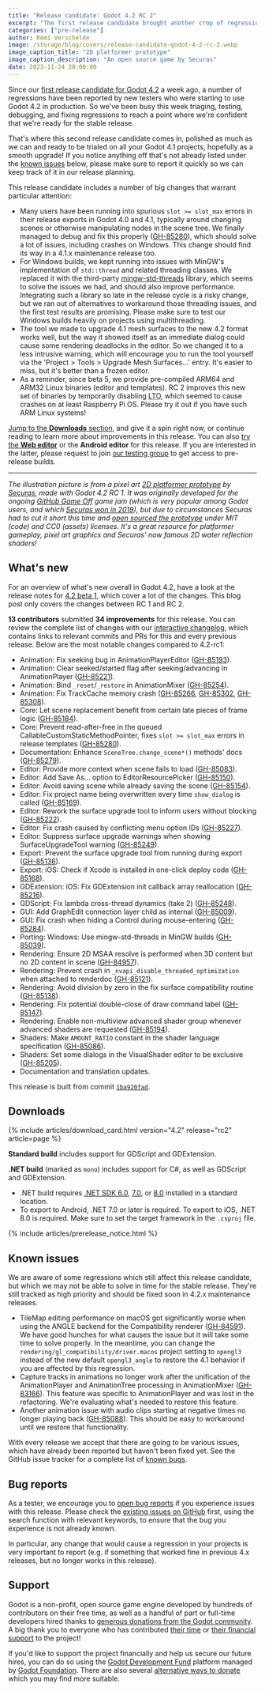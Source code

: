 ```yaml
---
title: "Release candidate: Godot 4.2 RC 2"
excerpt: "The first release candidate brought another crop of regression reports, which we've now fixed!"
categories: ["pre-release"]
author: Rémi Verschelde
image: /storage/blog/covers/release-candidate-godot-4-2-rc-2.webp
image_caption_title: "2D platformer prototype"
image_caption_description: "An open source game by Securas"
date: 2023-11-24 20:00:00
---
```


Since our [first release candidate for Godot 4.2](/article/release-candidate-godot-4-2-rc-1/) a week ago, a number of regressions have been reported by new testers who were starting to use Godot 4.2 in production. So we've been busy this week triaging, testing, debugging, and fixing regressions to reach a point where we're confident that we're ready for the stable release.

That's where this second release candidate comes in, polished as much as we can and ready to be trialed on all your Godot 4.1 projects, hopefully as a smooth upgrade! If you notice anything off that's not already listed under the [known issues](#known-issues) below, please make sure to report it quickly so we can keep track of it in our release planning.

This release candidate includes a number of big changes that warrant particular attention:

- Many users have been running into spurious `slot >= slot_max` errors in their release exports in Godot 4.0 and 4.1, typically around changing scenes or otherwise manipulating nodes in the scene tree. We finally managed to debug and fix this properly ([GH-85280](https://github.com/godotengine/godot/pull/85280)), which should solve a lot of issues, including crashes on Windows. This change should find its way in a 4.1.x maintenance release too.
- For Windows builds, we kept running into issues with MinGW's implementation of `std::thread` and related threading classes. We replaced it with the third-party [mingw-std-threads](https://github.com/meganz/mingw-std-threads) library, which seems to solve the issues we had, and should also improve performance. Integrating such a library so late in the release cycle is a risky change, but we ran out of alternatives to workaround those threading issues, and the first test results are promising. Please make sure to test our Windows builds heavily on projects using multithreading.
- The tool we made to upgrade 4.1 mesh surfaces to the new 4.2 format works well, but the way it showed itself as an immediate dialog could cause some rendering deadlocks in the editor. So we changed it to a less intrusive warning, which will encourage you to run the tool yourself via the 'Project > Tools > Upgrade Mesh Surfaces...' entry. It's easier to miss, but it's better than a frozen editor.
- As a reminder, since beta 5, we provide pre-compiled ARM64 and ARM32 Linux binaries (editor and templates). RC 2 improves this new set of binaries by temporarily disabling <abbr title="Link Time Optimization">LTO</abbr>, which seemed to cause crashes on at least Raspberry Pi OS. Please try it out if you have such ARM Linux systems!

[Jump to the **Downloads** section](#downloads), and give it a spin right now, or continue reading to learn more about improvements in this release. You can also [try the **Web editor**](https://editor.godotengine.org/releases/4.2.rc2/) or the **Android editor** for this release. If you are interested in the latter, please request to join [our testing group](https://groups.google.com/g/godot-testers) to get access to pre-release builds.

-----

*The illustration picture is from a pixel art [2D platformer prototype](https://github.com/securas/2023_GithubGameOff) by [Securas](https://twitter.com/Securas2010), made with Godot 4.2 RC 1. It was originally developed for the ongoing [GitHub Game Off](https://itch.io/jam/game-off-2023) game jam (which is very popular among Godot users, and which [Securas won in 2019](https://github.blog/2020-01-14-game-off-2019-winners/#first-place-sealed-bite)), but due to circumstances Securas had to cut it short this time and [open sourced the prototype](https://github.com/securas/2023_GithubGameOff) under MIT (code) and CC0 (assets) licenses. It's a great resource for platformer gameplay, pixel art graphics and Securas' now famous 2D water reflection shaders!*

## What's new

For an overview of what's new overall in Godot 4.2, have a look at the release notes for [4.2 beta 1](/article/dev-snapshot-godot-4-2-beta-1/), which cover a lot of the changes. This blog post only covers the changes between RC 1 and RC 2.

**13 contributors** submitted **34 improvements** for this release. You can review the complete list of changes with our [interactive changelog](https://godotengine.github.io/godot-interactive-changelog/#4.2-rc2), which contains links to relevant commits and PRs for this and every previous release. Below are the most notable changes compared to 4.2-rc1:

- Animation: Fix seeking bug in AnimationPlayerEditor ([GH-85193](https://github.com/godotengine/godot/pull/85193)).
- Animation: Clear seeked/started flag after seeking/advancing in AnimationPlayer ([GH-85221](https://github.com/godotengine/godot/pull/85221)).
- Animation: Bind `_reset`/`_restore` in AnimationMixer ([GH-85254](https://github.com/godotengine/godot/pull/85254)).
- Animation: Fix TrackCache memory crash ([GH-85266](https://github.com/godotengine/godot/pull/85266), [GH-85302](https://github.com/godotengine/godot/pull/85302), [GH-85308](https://github.com/godotengine/godot/pull/85308)).
- Core: Let scene replacement benefit from certain late pieces of frame logic ([GH-85184](https://github.com/godotengine/godot/pull/85184)).
- Core: Prevent read-after-free in the queued CallableCustomStaticMethodPointer, fixes `slot >= slot_max` errors in release templates ([GH-85280](https://github.com/godotengine/godot/pull/85280)).
- Documentation: Enhance `SceneTree.change_scene*()` methods' docs ([GH-85279](https://github.com/godotengine/godot/pull/85279)).
- Editor: Provide more context when scene fails to load ([GH-85083](https://github.com/godotengine/godot/pull/85083)).
- Editor: Add Save As... option to EditorResourcePicker ([GH-85150](https://github.com/godotengine/godot/pull/85150)).
- Editor: Avoid saving scene while already saving the scene ([GH-85154](https://github.com/godotengine/godot/pull/85154)).
- Editor: Fix project name being overwritten every time `show_dialog` is called ([GH-85169](https://github.com/godotengine/godot/pull/85169)).
- Editor: Rework the surface upgrade tool to inform users without blocking ([GH-85222](https://github.com/godotengine/godot/pull/85222)).
- Editor: Fix crash caused by conflicting menu option IDs ([GH-85227](https://github.com/godotengine/godot/pull/85227)).
- Editor: Suppress surface upgrade warnings when showing SurfaceUpgradeTool warning ([GH-85249](https://github.com/godotengine/godot/pull/85249)).
- Export: Prevent the surface upgrade tool from running during export ([GH-85136](https://github.com/godotengine/godot/pull/85136)).
- Export: iOS: Check if Xcode is installed in one-click deploy code ([GH-85168](https://github.com/godotengine/godot/pull/85168)).
- GDExtension: iOS: Fix GDExtension init callback array reallocation ([GH-85216](https://github.com/godotengine/godot/pull/85216)).
- GDScript: Fix lambda cross-thread dynamics (take 2) ([GH-85248](https://github.com/godotengine/godot/pull/85248)).
- GUI: Add GraphEdit connection layer child as internal ([GH-85009](https://github.com/godotengine/godot/pull/85009)).
- GUI: Fix crash when hiding a Control during mouse-entering ([GH-85284](https://github.com/godotengine/godot/pull/85284)).
- Porting: Windows: Use mingw-std-threads in MinGW builds ([GH-85039](https://github.com/godotengine/godot/pull/85039)).
- Rendering: Ensure 2D MSAA resolve is performed when 3D content but no 2D content in scene ([GH-84957](https://github.com/godotengine/godot/pull/84957)).
- Rendering: Prevent crash in `_nvapi_disable_threaded_optimization` when attached to renderdoc ([GH-85121](https://github.com/godotengine/godot/pull/85121)).
- Rendering: Avoid division by zero in the fix surface compatibility routine ([GH-85138](https://github.com/godotengine/godot/pull/85138)).
- Rendering: Fix potential double-close of draw command label ([GH-85147](https://github.com/godotengine/godot/pull/85147)).
- Rendering: Enable non-multiview advanced shader group whenever advanced shaders are requested ([GH-85194](https://github.com/godotengine/godot/pull/85194)).
- Shaders: Make `AMOUNT_RATIO` constant in the shader language specification ([GH-85086](https://github.com/godotengine/godot/pull/85086)).
- Shaders: Set some dialogs in the VisualShader editor to be exclusive ([GH-85205](https://github.com/godotengine/godot/pull/85205)).
- Documentation and translation updates.

This release is built from commit [`1ba920fad`](https://github.com/godotengine/godot/commit/1ba920fada9efc8c4476ded50fe673b8db541366).

## Downloads

{% include articles/download_card.html version="4.2" release="rc2" article=page %}

**Standard build** includes support for GDScript and GDExtension.

**.NET build** (marked as `mono`) includes support for C#, as well as GDScript and GDExtension.
- .NET build requires [.NET SDK 6.0](https://dotnet.microsoft.com/en-us/download/dotnet/6.0), [7.0](https://dotnet.microsoft.com/en-us/download/dotnet/7.0), or [8.0](https://dotnet.microsoft.com/en-us/download/dotnet/8.0) installed in a standard location.
- To export to Android, .NET 7.0 or later is required. To export to iOS, .NET 8.0 is required. Make sure to set the target framework in the `.csproj` file.

{% include articles/prerelease_notice.html %}

## Known issues

We are aware of some regressions which still affect this release candidate, but which we may not be able to solve in time for the stable release. They're still tracked as high priority and should be fixed soon in 4.2.x maintenance releases.

- TileMap editing performance on macOS got significantly worse when using the ANGLE backend for the Compatibility renderer ([GH-84591](https://github.com/godotengine/godot/issues/84591)). We have good hunches for what causes the issue but it will take some time to solve properly. In the meantime, you can change the `rendering/gl_compatibility/driver.macos` project setting to `opengl3` instead of the new default `opengl3_angle` to restore the 4.1 behavior if you are affected by this regression.
- Capture tracks in animations no longer work after the unification of the AnimationPlayer and AnimationTree processing in AnimationMixer ([GH-83166](https://github.com/godotengine/godot/issues/83166)). This feature was specific to AnimationPlayer and was lost in the refactoring. We're evaluating what's needed to restore this feature.
- Another animation issue with audio clips starting at negative times no longer playing back ([GH-85088](https://github.com/godotengine/godot/issues/85088)). This should be easy to workaround until we restore that functionality.

With every release we accept that there are going to be various issues, which have already been reported but haven't been fixed yet. See the GitHub issue tracker for a complete list of [known bugs](https://github.com/godotengine/godot/issues?q=is%3Aissue+is%3Aopen+label%3Abug+).

## Bug reports

As a tester, we encourage you to [open bug reports](https://github.com/godotengine/godot/issues) if you experience issues with this release. Please check the [existing issues on GitHub](https://github.com/godotengine/godot/issues) first, using the search function with relevant keywords, to ensure that the bug you experience is not already known.

In particular, any change that would cause a regression in your projects is very important to report (e.g. if something that worked fine in previous 4.x releases, but no longer works in this release).

## Support

Godot is a non-profit, open source game engine developed by hundreds of contributors on their free time, as well as a handful of part or full-time developers hired thanks to [generous donations from the Godot community](https://fund.godotengine.org/). A big thank you to everyone who has contributed [their time](https://github.com/godotengine/godot/blob/master/AUTHORS.md) or [their financial support](https://github.com/godotengine/godot/blob/master/DONORS.md) to the project!

If you'd like to support the project financially and help us secure our future hires, you can do so using the [Godot Development Fund](https://fund.godotengine.org/) platform managed by [Godot Foundation](https://godot.foundation/). There are also several [alternative ways to donate](/donate) which you may find more suitable.
